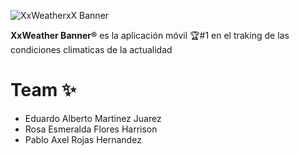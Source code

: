 ![XxWeatherxX Banner](https://i.postimg.cc/0501Zfpp/Xx-Weatherx-X-Banner.png)

**XxWeather Banner®** es la aplicación móvil 🏆#1 en el traking de las condiciones climaticas de la actualidad

# Team ✨
- Eduardo Alberto Martinez Juarez
- Rosa Esmeralda Flores Harrison
- Pablo Axel Rojas Hernandez